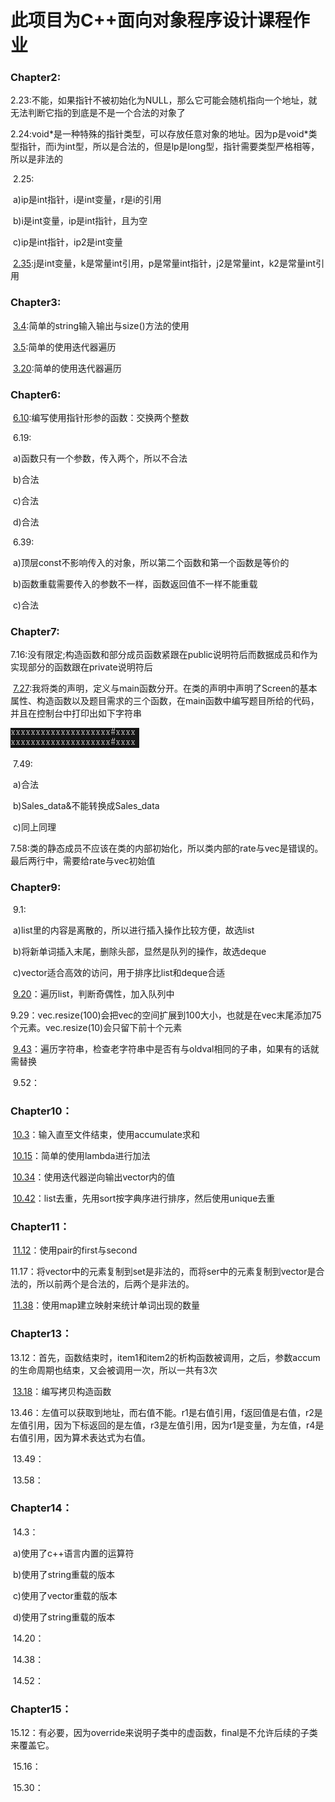 # 此项目为C++面向对象程序设计课程作业

### Chapter2:

​	2.23:不能，如果指针不被初始化为NULL，那么它可能会随机指向一个地址，就无法判断它指的到底是不是一个合法的对象了

​	2.24:void\*是一种特殊的指针类型，可以存放任意对象的地址。因为p是void\*类型指针，而i为int型，所以是合法的，但是lp是long型，指针需要类型严格相等，所以是非法的

​	2.25:

​		a)ip是int指针，i是int变量，r是i的引用

​		b)i是int变量，ip是int指针，且为空

​		c)ip是int指针，ip2是int变量

​	[2.35](https://github.com/SiberiaHLY/HDU_cppPrimerPractice/blob/master/src/chapter2/2_35.cpp):j是int变量，k是常量int引用，p是常量int指针，j2是常量int，k2是常量int引用

### Chapter3:

​	[3.4](https://github.com/SiberiaHLY/HDU_cppPrimerPractice/blob/master/src/chapter3/3_4.cpp):简单的string输入输出与size()方法的使用

​	[3.5](https://github.com/SiberiaHLY/HDU_cppPrimerPractice/blob/master/src/chapter3/3_5.cpp):简单的使用迭代器遍历

​	[3.20](https://github.com/SiberiaHLY/HDU_cppPrimerPractice/blob/master/src/chapter3/3_20.cpp):简单的使用迭代器遍历

### Chapter6:

​	[6.10](https://github.com/SiberiaHLY/HDU_cppPrimerPractice/blob/master/src/chapter6/6_10.cpp):编写使用指针形参的函数：交换两个整数

​	6.19:

​		a)函数只有一个参数，传入两个，所以不合法

​		b)合法

​		c)合法

​		d)合法

​	6.39:

​		a)顶层const不影响传入的对象，所以第二个函数和第一个函数是等价的

​		b)函数重载需要传入的参数不一样，函数返回值不一样不能重载

​		c)合法

### Chapter7:

​	7.16:没有限定;构造函数和部分成员函数紧跟在public说明符后而数据成员和作为实现部分的函数跟在private说明符后

​	[7.27](https://github.com/SiberiaHLY/HDU_cppPrimerPractice/blob/master/src/chapter7/7_27.cpp):我将类的声明，定义与main函数分开。在类的声明中声明了Screen的基本属性、构造函数以及题目需求的三个函数，在main函数中编写题目所给的代码，并且在控制台中打印出如下字符串

![](https://raw.githubusercontent.com/SiberiaHLY/HDU_cppPrimerPractice/master/src/chapter7/picture1.png)

​	7.49:

​		a)合法

​		b)Sales_data&不能转换成Sales_data

​		c)同上同理

​	7.58:类的静态成员不应该在类的内部初始化，所以类内部的rate与vec是错误的。最后两行中，需要给rate与vec初始值

### Chapter9:

​	9.1:

​		a)list里的内容是离散的，所以进行插入操作比较方便，故选list

​		b)将新单词插入末尾，删除头部，显然是队列的操作，故选deque

​		c)vector适合高效的访问，用于排序比list和deque合适

​	[9.20](https://github.com/SiberiaHLY/HDU_cppPrimerPractice/blob/master/src/chapter9/9_20.cpp)：遍历list，判断奇偶性，加入队列中

​	9.29：vec.resize(100)会把vec的空间扩展到100大小，也就是在vec末尾添加75个元素。vec.resize(10)会只留下前十个元素

​	[9.43](https://github.com/SiberiaHLY/HDU_cppPrimerPractice/blob/master/src/chapter9/9_43.cpp)：遍历字符串，检查老字符串中是否有与oldval相同的子串，如果有的话就需替换

​	9.52：

### Chapter10：

​	[10.3](https://github.com/SiberiaHLY/HDU_cppPrimerPractice/blob/master/src/chapter10/10_3.cpp)：输入直至文件结束，使用accumulate求和

​	[10.15](https://github.com/SiberiaHLY/HDU_cppPrimerPractice/blob/master/src/chapter10/10_15.cpp)：简单的使用lambda进行加法

​	[10.34](https://github.com/SiberiaHLY/HDU_cppPrimerPractice/blob/master/src/chapter10/10_34.cpp)：使用迭代器逆向输出vector内的值

​	[10.42](https://github.com/SiberiaHLY/HDU_cppPrimerPractice/blob/master/src/chapter10/10_42.cpp)：list去重，先用sort按字典序进行排序，然后使用unique去重

### Chapter11：

​	[11.12](https://github.com/SiberiaHLY/HDU_cppPrimerPractice/blob/master/src/chapter11/11_12.cpp)：使用pair的first与second

​	11.17：将vector中的元素复制到set是非法的，而将ser中的元素复制到vector是合法的，所以前两个是合法的，后两个是非法的。

​	[11.38](https://github.com/SiberiaHLY/HDU_cppPrimerPractice/blob/master/src/chapter11/11_38.cpp)：使用map建立映射来统计单词出现的数量

### Chapter13：

​	13.12：首先，函数结束时，item1和item2的析构函数被调用，之后，参数accum的生命周期也结束，又会被调用一次，所以一共有3次

​	[13.18](https://github.com/SiberiaHLY/HDU_cppPrimerPractice/blob/master/src/chapter13/13_18.cpp)：编写拷贝构造函数

​	13.46：左值可以获取到地址，而右值不能。r1是右值引用，f返回值是右值，r2是左值引用，因为下标返回的是左值，r3是左值引用，因为r1是变量，为左值，r4是右值引用，因为算术表达式为右值。	

​	13.49：

​	13.58：

### Chapter14：

​	14.3：

​		a)使用了c++语言内置的运算符

​		b)使用了string重载的版本

​		c)使用了vector重载的版本

​		d)使用了string重载的版本

​	14.20：

​	14.38：

​	14.52：

### Chapter15：

​	15.12：有必要，因为override来说明子类中的虚函数，final是不允许后续的子类来覆盖它。

​	15.16：

​	15.30：